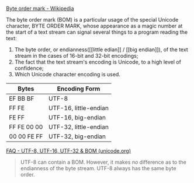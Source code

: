 [Byte order mark - Wikipedia](https://en.wikipedia.org/wiki/Byte_order_mark)

The byte order mark (BOM) is a particular usage of the special Unicode character,  BYTE ORDER MARK, whose appearance as a magic number at the start of a text stream can signal several things to a program reading the text:

1. The byte order, or endianness([[little edian]] / [[big endian]]), of the text stream in the cases of 16-bit and 32-bit encodings;
2. The fact that the text stream's encoding is Unicode, to a high level of confidence;
3. Which Unicode character encoding is used.



| Bytes       | Encoding Form         |
| ----------- | --------------------- |
| EF BB BF    | UTF-8                 |
| FF FE       | UTF-16, little-endian |
| FE FF       | UTF-16, big-endian    |
| FF FE 00 00 | UTF-32, little-endian |
| 00 00 FE FF | UTF-32, big-endian    |


[FAQ - UTF-8, UTF-16, UTF-32 & BOM (unicode.org)](http://unicode.org/faq/utf_bom.html#bom5)

> UTF-8 can contain a BOM. However, it makes _no_ difference as to the endianness of the byte stream. UTF-8 always has the same byte order.
